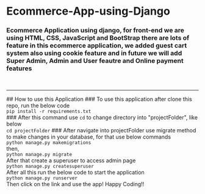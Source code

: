 # Ecommerce-App-using-Django

### Ecommerce Application using django, for front-end we are using HTML, CSS, JavaScript and BootStrap there are lots of feature in this ecommerce application, we added guest cart system also using cookie feature and in future we will add Super Admin, Admin and User feautre and Online payment features

<br>
<hr>
## How to use this Application
### To use this application after clone this repo, run the below code
<br>
<code>pip install -r requirements.txt</code>
<br>
### After this command use <code>cd</code> to change directory into "projectFolder", like below
<br>
<code>cd projectFolder</code>
### After navigate into projectFolder use migrate method to make changes in your database, for that use below commands
<br>
<code>python manage.py makemigrations</code>
<br> then, <br>
<code>python manage.py migrate</code>
<br>
After that create a superuser to access admin page
<br>
<code>python manage.py createsuperuser</code>
<br>
After all this run the below code to start the application
<br>
<code>python manage.py runserver</code>
<br>Then click on the link and use the app! Happy Coding!!

